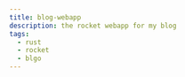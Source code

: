 ```yaml
---
title: blog-webapp
description: the rocket webapp for my blog
tags:
  - rust
  - rocket
  - blgo
---
```

